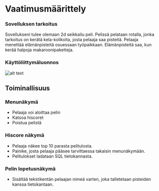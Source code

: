 # Vaatimusmäärittely

### Sovelluksen tarkoitus

Sovellukseni tulee olemaan 2d seikkailu peli. Pelissä pelataan rotalla, jonka tarkoitus on kerätä kela-kolikoita, josta pelaaja saa pisteitä. Pelaaja menettää elämänpisteitä osuessaan työpaikkaan. Elämänpisteitä saa, kun kerää halpoja makaroonipaketteja.



### Käyttöliittymäluonnos
![alt text](https://raw.githubusercontent.com/D3lux3/ot-harjoitustyo/master/documentation/img/luonnos.png "UML luonnos")

## Toiminallisuus

### Menunäkymä
- Pelaaja voi aloittaa pelin
- Katsoa hiscoret
- Poistua pelistä

### Hiscore näkymä
- Pelaaja näkee top 10 parasta pelitulosta.
- Painike, josta pelaaja pääsee tarvittaessa takaisin menunäkymään.
- Pelitulokset ladataan SQL tietokannasta.
### Pelin lopetusnäkymä
- Sisältää tekstikentän pelaajan nimeä varten, joka talletetaan pisteiden kanssa tietokantaan.
